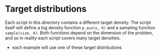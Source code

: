 # Target distributions

Each script in this directory contains a different target density. The script itself will define a log density function `p_aux(x, K)` and a sampling function `sample(size, K)`. Both functions depend on the dimension of the problem, and so in reality each script covers many target densities.

* each example will use one of these target distributions
